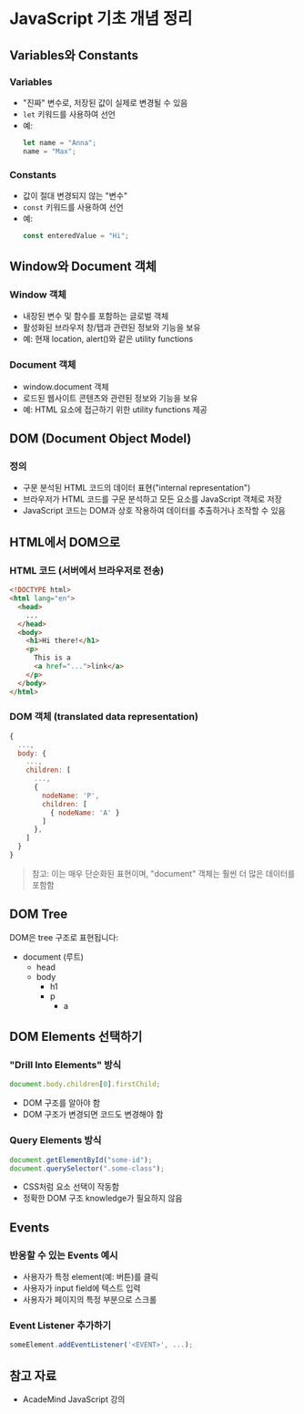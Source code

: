 # JavaScript 기초 개념 정리

## Variables와 Constants

### Variables

- "진짜" 변수로, 저장된 값이 실제로 변경될 수 있음
- `let` 키워드를 사용하여 선언
- 예:
  ```javascript
  let name = "Anna";
  name = "Max";
  ```

### Constants

- 값이 절대 변경되지 않는 "변수"
- `const` 키워드를 사용하여 선언
- 예:
  ```javascript
  const enteredValue = "Hi";
  ```

## Window와 Document 객체

### Window 객체

- 내장된 변수 및 함수를 포함하는 글로벌 객체
- 활성화된 브라우저 창/탭과 관련된 정보와 기능을 보유
- 예: 현재 location, alert()와 같은 utility functions

### Document 객체

- window.document 객체
- 로드된 웹사이트 콘텐츠와 관련된 정보와 기능을 보유
- 예: HTML 요소에 접근하기 위한 utility functions 제공

## DOM (Document Object Model)

### 정의

- 구문 분석된 HTML 코드의 데이터 표현("internal representation")
- 브라우저가 HTML 코드를 구문 분석하고 모든 요소를 JavaScript 객체로 저장
- JavaScript 코드는 DOM과 상호 작용하여 데이터를 추출하거나 조작할 수 있음

## HTML에서 DOM으로

### HTML 코드 (서버에서 브라우저로 전송)

```html
<!DOCTYPE html>
<html lang="en">
  <head>
    ...
  </head>
  <body>
    <h1>Hi there!</h1>
    <p>
      This is a
      <a href="...">link</a>
    </p>
  </body>
</html>
```

### DOM 객체 (translated data representation)

```javascript
{
  ...,
  body: {
    ...,
    children: [
      ...,
      {
        nodeName: 'P',
        children: [
          { nodeName: 'A' }
        ]
      },
    ]
  }
}
```

> 참고: 이는 매우 단순화된 표현이며, "document" 객체는 훨씬 더 많은 데이터를 포함함

## DOM Tree

DOM은 tree 구조로 표현됩니다:

- document (루트)
  - head
  - body
    - h1
    - p
      - a

## DOM Elements 선택하기

### "Drill Into Elements" 방식

```javascript
document.body.children[0].firstChild;
```

- DOM 구조를 알아야 함
- DOM 구조가 변경되면 코드도 변경해야 함

### Query Elements 방식

```javascript
document.getElementById("some-id");
document.querySelector(".some-class");
```

- CSS처럼 요소 선택이 작동함
- 정확한 DOM 구조 knowledge가 필요하지 않음

## Events

### 반응할 수 있는 Events 예시

- 사용자가 특정 element(예: 버튼)를 클릭
- 사용자가 input field에 텍스트 입력
- 사용자가 페이지의 특정 부분으로 스크롤

### Event Listener 추가하기

```javascript
someElement.addEventListener('<EVENT>', ...);
```

## 참고 자료

- AcadeMind JavaScript 강의

